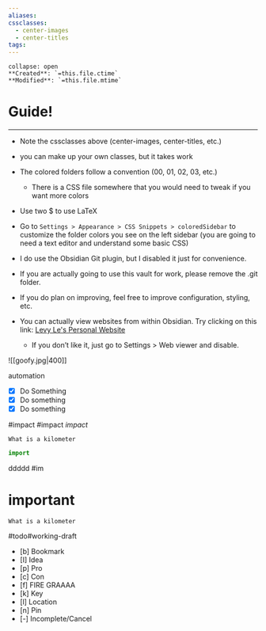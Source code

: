 ```yaml
---
aliases: 
cssclasses:
  - center-images
  - center-titles
tags:
---
```


```ad-info
collapse: open
**Created**: `=this.file.ctime`
**Modified**: `=this.file.mtime`
```

# Guide!
***
- Note the cssclasses above (center-images, center-titles, etc.)
- you can make up your own classes, but it takes work 
- The colored folders follow a convention (00, 01, 02, 03, etc.)
	- There is a CSS file somewhere that you would need to tweak if you want more colors 
- Use two $ to use LaTeX

- Go to `Settings > Appearance > CSS Snippets > coloredSidebar` to customize the folder colors you see on the left sidebar (you are going to need a text editor and understand some basic CSS)
- I do use the Obsidian Git plugin, but I disabled it just for convenience. 
- If you are actually going to use this vault for work, please remove the .git folder. 
- If you do plan on improving, feel free to improve configuration, styling, etc. 
- You can actually view websites from within Obsidian. Try clicking on this link: [Levy Le's Personal Website](https://sombode.github.io/)
	- If you don’t like it, just go to Settings > Web viewer and disable. 

![[goofy.jpg|400]]

automation

- [x] Do Something
- [x] Do something 
- [x] Do something

#impact #impact 
*impact*

`What is a kilometer`

```js
import 
```

ddddd
#im 

# important 

`What is a kilometer`

#todo#working-draft

- [b] Bookmark 
- [I] Idea 
- [p] Pro 
- [c] Con 
- [f] FIRE GRAAAA 
- [k] Key 
- [l] Location 
- [n] Pin 
- [-] Incomplete/Cancel 
